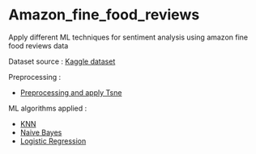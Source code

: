 # Amazon_fine_food_reviews
Apply different ML techniques for sentiment analysis using amazon fine food reviews data

Dataset source : <a href=https://www.kaggle.com/snap/amazon-fine-food-reviews>Kaggle dataset</a>

Preprocessing :
* <a href="https://github.com/pravvvv/Amazon_fine_food_reviews/blob/main/Amazon_fine_food_Preprocessing_steps_and_applying_Tsne.ipynb">Preprocessing and apply Tsne</a> 

ML algorithms applied :
* <a href="https://github.com/pravvvv/Amazon_fine_food_reviews/blob/main/Amazon_fine_food_reviews_KNN.ipynb">KNN</a>
* <a href="https://github.com/pravvvv/Amazon_fine_food_reviews/blob/main/Amazon_Fine_Food_Naive_Bayes.ipynb">Naive Bayes</a>
* <a href="https://github.com/pravvvv/Amazon_fine_food_reviews/blob/main/Amazon_Fine_Food_Applying_Logistic_Regression.ipynb">Logistic Regression</a>
